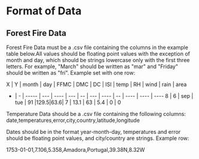# Format of Data

<h2> Forest Fire Data </h2>

Forest Fire Data must be a .csv file containing the columns in the example table
below.All values should be floating point values with the exception of month and day,
which should be strings lowercase only with the first three letters. For example,
"March" should be written as "mar" and "Friday" should be written as "fri".
Example set with one row:


X | Y | month | day | FFMC | DMC | DC | ISI | temp | RH | wind | rain | area
- | - | ----- | --- | ---- | --- | -- | --- | ---- | -- | ---- | ---- | ----
8 | 6 |  sep  | tue |  91  |129.5|63.6|  7  | 13.1 | 63 |  5.4 |  0   |  0


Temperature Data should be a .csv file containing the following columns:
date,temperatures,error,city,country,latitude,longitude

Dates should be in the format year-month-day, temperatures and error should be
floating point values, and city/country are strings.
Example row:

1753-01-01,7.106,5.358,Amadora,Portugal,39.38N,8.32W
